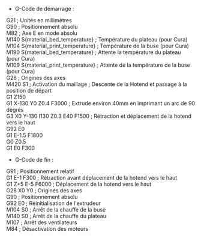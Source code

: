 - G-Code de démarrage :

G21 ; Unités en millimètres  
G90 ; Positionnement absolu  
M82 ; Axe E en mode absolu  
M140 S{material_bed_temperature} ; Température du plateau (pour Cura)  
M104 S{material_print_temperature} ; Température de la buse (pour Cura)  
M190 S{material_bed_temperature} ; Attente la température du plateau (pour Cura)  
M109 S{material_print_temperature} ; Attente de la température de la buse (pour Cura)  
G28 ; Origines des axes  
M420 S1 ; Activation du maillage ; Descente de la Hotend et passage à la position de départ  
G1 Z150  
G1 X-130 Y0 Z0.4 F3000 ; Extrude environ 40mm en imprimant un arc de 90 degrés  
G3 X0 Y-130 I130 Z0.3 E40 F1500 ; Rétraction et déplacement de la hotend vers le haut  
G92 E0  
G1 E-1.5 F1800  
G0 Z0.5  
G1 E0 F300

- G-Code de fin :

G91 ; Positionnement relatif  
G1 E-1 F300 ; Rétraction avant déplacement de la hotend vers le haut  
G1 Z+5 E-5 F6000 ; Déplacement de la hotend vers le haut  
G28 X0 Y0 ; Origines des axes  
G90 ; Positionnement absolu  
G92 E0 ; Réinitialisation de l'extrudeur  
M104 S0 ; Arrêt de la chauffe de la buse  
M140 S0 ; Arrêt de la chauffe du plateau  
M107 ; Arrêt des ventilateurs  
M84 ; Désactivation des moteurs
